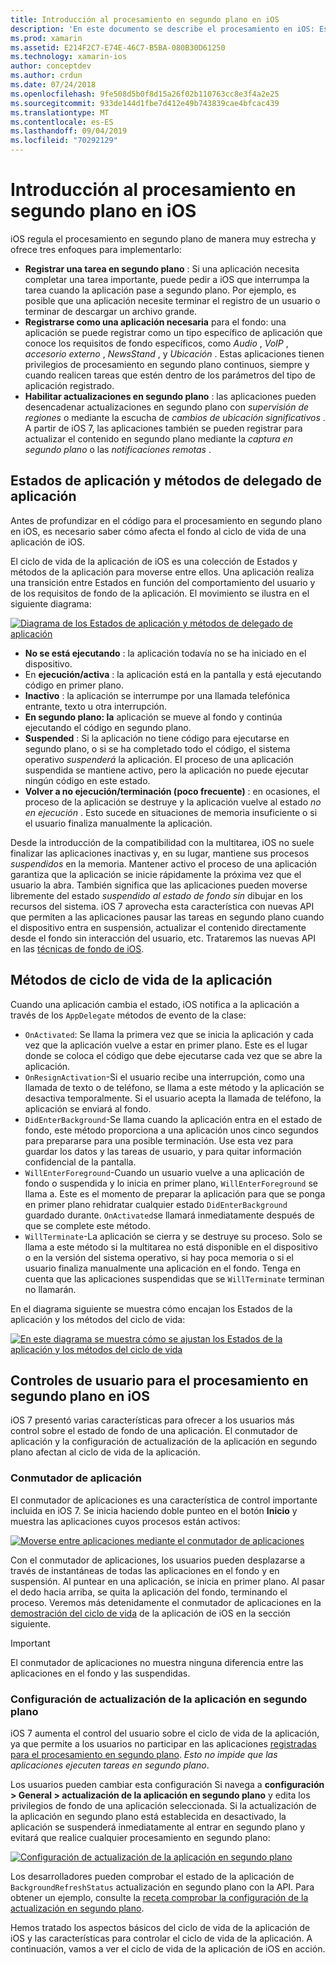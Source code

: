 ```yaml
---
title: Introducción al procesamiento en segundo plano en iOS
description: 'En este documento se describe el procesamiento en iOS: Estados de la aplicación, métodos del ciclo de vida de la aplicación y actualización de la aplicación en segundo plano.'
ms.prod: xamarin
ms.assetid: E214F2C7-E74E-46C7-B5BA-080B30D61250
ms.technology: xamarin-ios
author: conceptdev
ms.author: crdun
ms.date: 07/24/2018
ms.openlocfilehash: 9fe508d5b0f8d15a26f02b110763cc8e3f4a2e25
ms.sourcegitcommit: 933de144d1fbe7d412e49b743839cae4bfcac439
ms.translationtype: MT
ms.contentlocale: es-ES
ms.lasthandoff: 09/04/2019
ms.locfileid: "70292129"
---
```

# <a name="introduction-to-backgrounding-in-ios"></a>Introducción al procesamiento en segundo plano en iOS

iOS regula el procesamiento en segundo plano de manera muy estrecha y ofrece tres enfoques para implementarlo:

- **Registrar una tarea en segundo plano** : Si una aplicación necesita completar una tarea importante, puede pedir a iOS que interrumpa la tarea cuando la aplicación pase a segundo plano. Por ejemplo, es posible que una aplicación necesite terminar el registro de un usuario o terminar de descargar un archivo grande.
- **Registrarse como una aplicación necesaria** para el fondo: una aplicación se puede registrar como un tipo específico de aplicación que conoce los requisitos de fondo específicos, como *Audio* , *VoIP* , *accesorio externo* , *NewsStand* , y *Ubicación* . Estas aplicaciones tienen privilegios de procesamiento en segundo plano continuos, siempre y cuando realicen tareas que estén dentro de los parámetros del tipo de aplicación registrado.
- **Habilitar actualizaciones en segundo plano** : las aplicaciones pueden desencadenar actualizaciones en segundo plano con *supervisión de regiones* o mediante la escucha de *cambios de ubicación significativos* . A partir de iOS 7, las aplicaciones también se pueden registrar para actualizar el contenido en segundo plano mediante la *captura en segundo plano* o las *notificaciones remotas* .


## <a name="application-states-and-application-delegate-methods"></a>Estados de aplicación y métodos de delegado de aplicación

Antes de profundizar en el código para el procesamiento en segundo plano en iOS, es necesario saber cómo afecta el fondo al ciclo de vida de una aplicación de iOS.

El ciclo de vida de la aplicación de iOS es una colección de Estados y métodos de la aplicación para moverse entre ellos. Una aplicación realiza una transición entre Estados en función del comportamiento del usuario y de los requisitos de fondo de la aplicación. El movimiento se ilustra en el siguiente diagrama:

 [![](introduction-to-backgrounding-in-ios-images/applicationlifecycle-.png "Diagrama de los Estados de aplicación y métodos de delegado de aplicación")](introduction-to-backgrounding-in-ios-images/applicationlifecycle-.png#lightbox)

- **No se está ejecutando** : la aplicación todavía no se ha iniciado en el dispositivo.
- En **ejecución/activa** : la aplicación está en la pantalla y está ejecutando código en primer plano.
- **Inactivo** : la aplicación se interrumpe por una llamada telefónica entrante, texto u otra interrupción.
- **En segundo plano: la** aplicación se mueve al fondo y continúa ejecutando el código en segundo plano.
- **Suspended** : Si la aplicación no tiene código para ejecutarse en segundo plano, o si se ha completado todo el código, el sistema operativo *suspenderá* la aplicación. El proceso de una aplicación suspendida se mantiene activo, pero la aplicación no puede ejecutar ningún código en este estado.
- **Volver a no ejecución/terminación (poco frecuente)** : en ocasiones, el proceso de la aplicación se destruye y la aplicación vuelve al estado *no en ejecución* . Esto sucede en situaciones de memoria insuficiente o si el usuario finaliza manualmente la aplicación.


Desde la introducción de la compatibilidad con la multitarea, iOS no suele finalizar las aplicaciones inactivas y, en su lugar, mantiene sus procesos *suspendidos* en la memoria. Mantener activo el proceso de una aplicación garantiza que la aplicación se inicie rápidamente la próxima vez que el usuario la abra. También significa que las aplicaciones pueden moverse libremente del estado *suspendido* *al estado de fondo sin* dibujar en los recursos del sistema. iOS 7 aprovecha esta característica con nuevas API que permiten a las aplicaciones pausar las tareas en segundo plano cuando el dispositivo entra en suspensión, actualizar el contenido directamente desde el fondo sin interacción del usuario, etc. Trataremos las nuevas API en las [técnicas de fondo de iOS](~/ios/app-fundamentals/backgrounding/ios-backgrounding-techniques/index.md).

## <a name="application-lifecycle-methods"></a>Métodos de ciclo de vida de la aplicación

Cuando una aplicación cambia el estado, iOS notifica a la aplicación a través de los `AppDelegate` métodos de evento de la clase:

- `OnActivated`: Se llama la primera vez que se inicia la aplicación y cada vez que la aplicación vuelve a estar en primer plano. Este es el lugar donde se coloca el código que debe ejecutarse cada vez que se abre la aplicación.
- `OnResignActivation`-Si el usuario recibe una interrupción, como una llamada de texto o de teléfono, se llama a este método y la aplicación se desactiva temporalmente. Si el usuario acepta la llamada de teléfono, la aplicación se enviará al fondo.
- `DidEnterBackground`-Se llama cuando la aplicación entra en el estado de fondo, este método proporciona a una aplicación unos cinco segundos para prepararse para una posible terminación. Use esta vez para guardar los datos y las tareas de usuario, y para quitar información confidencial de la pantalla.
- `WillEnterForeground`-Cuando un usuario vuelve a una aplicación de fondo o suspendida y lo inicia en primer plano, `WillEnterForeground` se llama a. Este es el momento de preparar la aplicación para que se ponga en primer plano rehidratar cualquier estado `DidEnterBackground` guardado durante.  `OnActivated`se llamará inmediatamente después de que se complete este método.
- `WillTerminate`-La aplicación se cierra y se destruye su proceso. Solo se llama a este método si la multitarea no está disponible en el dispositivo o en la versión del sistema operativo, si hay poca memoria o si el usuario finaliza manualmente una aplicación en el fondo. Tenga en cuenta que las aplicaciones suspendidas que se `WillTerminate` terminan no llamarán.


En el diagrama siguiente se muestra cómo encajan los Estados de la aplicación y los métodos del ciclo de vida:

 [![](introduction-to-backgrounding-in-ios-images/image2.png "En este diagrama se muestra cómo se ajustan los Estados de la aplicación y los métodos del ciclo de vida")](introduction-to-backgrounding-in-ios-images/image2.png#lightbox)

## <a name="user-controls-for-backgrounding-in-ios"></a>Controles de usuario para el procesamiento en segundo plano en iOS

iOS 7 presentó varias características para ofrecer a los usuarios más control sobre el estado de fondo de una aplicación. El conmutador de aplicación y la configuración de actualización de la aplicación en segundo plano afectan al ciclo de vida de la aplicación.

### <a name="app-switcher"></a>Conmutador de aplicación

El conmutador de aplicaciones es una característica de control importante incluida en iOS 7. Se inicia haciendo doble punteo en el botón **Inicio** y muestra las aplicaciones cuyos procesos están activos:

 [![](introduction-to-backgrounding-in-ios-images/app-switcher-.png "Moverse entre aplicaciones mediante el conmutador de aplicaciones")](introduction-to-backgrounding-in-ios-images/app-switcher-.png#lightbox)

Con el conmutador de aplicaciones, los usuarios pueden desplazarse a través de instantáneas de todas las aplicaciones en el fondo y en suspensión. Al puntear en una aplicación, se inicia en primer plano. Al pasar el dedo hacia arriba, se quita la aplicación del fondo, terminando el proceso. Veremos más detenidamente el conmutador de aplicaciones en la [demostración del ciclo de vida](~/ios/app-fundamentals/backgrounding/application-lifecycle-demo.md) de la aplicación de iOS en la sección siguiente.

> [!IMPORTANT]
> El conmutador de aplicaciones no muestra ninguna diferencia entre las aplicaciones en el fondo y las suspendidas.



### <a name="background-app-refresh-settings"></a>Configuración de actualización de la aplicación en segundo plano

iOS 7 aumenta el control del usuario sobre el ciclo de vida de la aplicación, ya que permite a los usuarios no participar en las aplicaciones [registradas para el procesamiento en segundo plano](~/ios/app-fundamentals/backgrounding/ios-backgrounding-techniques/registering-applications-to-run-in-background.md). *Esto no impide que las aplicaciones ejecuten tareas en segundo plano*.

Los usuarios pueden cambiar esta configuración Si navega a **configuración > General > actualización de la aplicación en segundo plano** y edita los privilegios de fondo de una aplicación seleccionada. Si la actualización de la aplicación en segundo plano está establecida en desactivado, la aplicación se suspenderá inmediatamente al entrar en segundo plano y evitará que realice cualquier procesamiento en segundo plano:

 [![](introduction-to-backgrounding-in-ios-images/settings-.png "Configuración de actualización de la aplicación en segundo plano")](introduction-to-backgrounding-in-ios-images/settings-.png#lightbox)

Los desarrolladores pueden comprobar el estado de la aplicación de `BackgroundRefreshStatus` actualización en segundo plano con la API. Para obtener un ejemplo, consulte la [receta comprobar la configuración de la actualización en segundo plano](https://github.com/xamarin/recipes/tree/master/Recipes/ios/multitasking/check_background_refresh_setting).

Hemos tratado los aspectos básicos del ciclo de vida de la aplicación de iOS y las características para controlar el ciclo de vida de la aplicación. A continuación, vamos a ver el ciclo de vida de la aplicación de iOS en acción.

